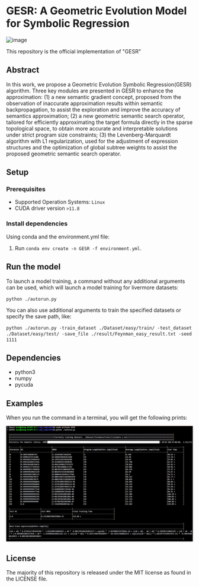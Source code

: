 # GESR: A Geometric Evolution Model for Symbolic Regression  
  
![image](/result/strogatz_bacres1.gif)

This repository is the official implementation of "GESR"

## Abstract

In this work, we propose a Geometric Evolution Symbolic Regression(GESR) algorithm. Three key modules are presented in GESR to enhance the approximation: (1) a new semantic gradient concept, proposed from the observation of inaccurate approximation results within semantic backpropagation, to assist the exploration and improve the accuracy of semantics approximation; (2) a new geometric semantic search operator, tailored for efficiently approximating the target formula directly in the sparse topological space, to obtain more accurate and interpretable solutions under strict program size constraints; (3) the Levenberg-Marquardt algorithm with L1 regularization, used for the adjustment of expression structures and the optimization of global subtree weights to assist the proposed geometric semantic search operator.


## Setup

### Prerequisites

- Supported Operation Systems: ``Linux``
- CUDA driver version ``>11.8``

### Install dependencies

Using conda and the environment.yml file:

1. Run `conda env create -n GESR -f environment.yml`.

## Run the model

To launch a model training, a command without any additional arguments can be used, which will launch a model training for livermore datasets:
```
python ./autorun.py
```

You can also use additional arguments to train the specified datasets or specify the save path, like:

```
python ./autorun.py -train_dataset ./Dataset/easy/train/ -test_dataset ./Dataset/easy/test/ -save_file ./result/Feynman_easy_result.txt -seed 1111
```

## Dependencies

- python3
- numpy
- pycuda

## Examples
When you run the command in a terminal, you will get the following prints:

![image](/result/run_show.svg)

## License
The majority of this repository is released under the MIT license as found in the LICENSE file.
